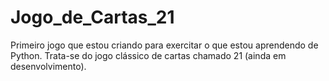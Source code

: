 # Jogo_de_Cartas_21
 Primeiro jogo que estou criando para exercitar o que estou aprendendo de Python. Trata-se do jogo clássico de cartas chamado 21 (ainda em desenvolvimento).
